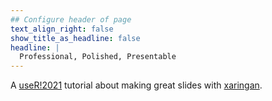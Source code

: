 ```yaml
---
## Configure header of page
text_align_right: false
show_title_as_headline: false
headline: |
  Professional, Polished, Presentable
---
```


[user-2021]: https://user2021.r-project.org/
[xaringan]: https://slides.yihui.org/xaringan

<!-- this is a subheadline -->
A [useR!2021][user-2021] tutorial about making great slides with [xaringan].
